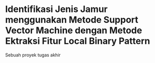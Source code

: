 # Identifikasi Jenis Jamur menggunakan Metode Support Vector Machine dengan Metode Ektraksi Fitur Local Binary Pattern
Sebuah proyek tugas akhir
